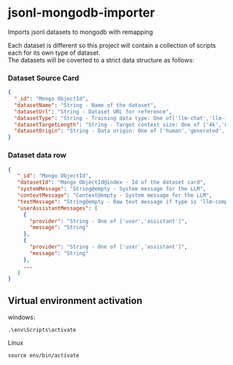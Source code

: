 # jsonl-mongodb-importer
Imports jsonl datasets to mongodb with remapping

Each dataset is different so this project will contain a collection of scripts each for its own type of dataset. \
The datasets will be coverted to a strict data structure as follows:

### Dataset Source Card
```json
{
  "_id": "Mongo ObjectId",
  "datasetName": "String - Name of the dataset",
  "datasetUrl": "String - Dataset URL for reference",
  "datasetType": "String - Training data type: One of['llm-chat','llm-instruct','llm-completion']",
  "datasetTargetLength": "String - Target context size: One of ['4k','8k','16k','32k','64k','128k']",
  "datasetOrigin": "String - Data origin: One of ['human','generated','mixed']"
}
```
### Dataset data row
```json
{
   "_id": "Mongo ObjectId",
   "datasetId": "Mongo ObjectId@index - Id of the dataset card",
   "systemMessage": "String@empty - System message for the LLM",
   "contextMessage": "Context@empty - System message for the LLM",
   "textMessage": "String@empty - Raw text message if type is 'llm-completion'",
   "userAssistantMessages": [
     {
       "provider": "String - One of ['user','assistant']",
       "message": "String"
     },
     {
       "provider": "String - One of ['user','assistant']",
       "message": "String"
     },
     ...
   ]
}
```

## Virtual environment activation

windows:
```
.\env\Scripts\activate
```

Linux
```
source env/bin/activate

```